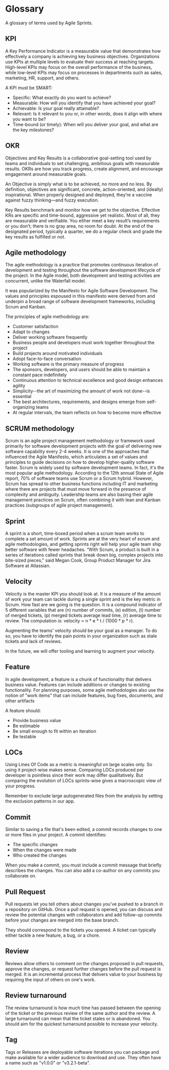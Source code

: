 # Glossary

A glossary of terms used by Agile Sprints.

## KPI

A Key Performance Indicator is a measurable value that demonstrates how effectively a company is achieving key business objectives. Organizations use KPIs at multiple levels to evaluate their success at reaching targets.
High-level KPIs may focus on the overall performance of the business, while low-level KPIs may focus on processes in departments such as sales, marketing, HR, support, and others.

A KPI must be SMART:
- Specific: What exactly do you want to achieve?
- Measurable: How will you identify that you have achieved your goal?
- Achievable: Is your goal really attainable?
- Relevant: Is it relevant to you or, in other words, does it align with where you want to be?
- Time-bound (or timely): When will you deliver your goal, and what are the key milestones?

## OKR

Objectives and Key Results is a collaborative goal-setting tool used by teams and individuals to set challenging, ambitious goals with measurable results. OKRs are how you track progress, create alignment, and encourage engagement around measurable goals.

An Objective is simply what is to be achieved, no more and no less. By definition, objectives are significant, concrete, action-oriented, and (ideally) inspirational. When properly designed and deployed, they’re a vaccine against fuzzy thinking—and fuzzy execution.

Key Results benchmark and monitor how we get to the objective. Effective KRs are specific and time-bound, aggressive yet realistic. Most of all, they are measurable and verifiable. You either meet a key result’s requirements or you don’t; there is no gray area, no room for doubt. At the end of the designated period, typically a quarter, we do a regular check and grade the key results as fulfilled or not.

## Agile methodology

The agile methodology is a practice that promotes continuous iteration of development and testing throughout the software development lifecycle of the project.
In the Agile model, both development and testing activities are concurrent, unlike the Waterfall model.

It was popularized by the Manifesto for Agile Software Development. The values and principles espoused in this manifesto were derived from and underpin a broad range of software development frameworks, including Scrum and Kanban.

The principles of agile methodology are:
- Customer satisfaction
- Adapt to changes
- Deliver working software frequently
- Business people and developers must work together throughout the project
- Build projects around motivated individuals
- Adopt face-to-face conversation
- Working software is the primary measure of progress
- The sponsors, developers, and users should be able to maintain a constant pace indefinitely
- Continuous attention to technical excellence and good design enhances agility
- Simplicity--the art of maximizing the amount of work not done--is essential
- The best architectures, requirements, and designs emerge from self-organizing teams
- At regular intervals, the team reflects on how to become more effective


## SCRUM methodology

Scrum is an agile project management methodology or framework used primarily for software development projects with the goal of delivering new software capability every 2-4 weeks. It is one of the approaches that influenced the Agile Manifesto, which articulates a set of values and principles to guide decisions on how to develop higher-quality software faster.
Scrum is widely used by software development teams. In fact, it's the most popular agile methodology. According to the 12th annual State of Agile report, 70% of software teams use Scrum or a Scrum hybrid. However, Scrum has spread to other business functions including IT and marketing where there are projects that must move forward in the presence of complexity and ambiguity. Leadership teams are also basing their agile management practices on Scrum, often combining it with lean and Kanban practices (subgroups of agile project management).

## Sprint

A sprint is a short, time-boxed period when a scrum team works to complete a set amount of work. Sprints are at the very heart of scrum and agile methodologies, and getting sprints right will help your agile team ship better software with fewer headaches.
“With Scrum, a product is built in a series of iterations called sprints that break down big, complex projects into bite-sized pieces," said Megan Cook, Group Product Manager for Jira Software at Atlassian.


## Velocity

Velocity is the master KPI you should look at.
It is a measure of the amount of work your team can tackle during a single sprint and is the key metric in Scrum.
How fast are we going is the question. It is a compound indicator of 5 different variables that are
(n) number of commits,
(e) edition,
(t) number of merged tickets,
(p) merged tickets average lead time,
(r) average time to review.
The computation is: velocity = n * e * t / (1000 * p * r).

Augmenting the teams' velocity should be your goal as a manager.
To do so, you have to identify the pain points in your organization such as stale tickets and lack of reviews.

In the future, we will offer tooling and learning to augment your velocity.

## Feature

In agile development, a feature is a chunk of functionality that delivers business value.
Features can include additions or changes to existing functionality.
For planning purposes, some agile methodologies also use the notion of "work items" that can include features, bug fixes, documents, and other artifacts

A feature should:
- Provide business value
- Be estimable
- Be small enough to fit within an iteration
- Be testable

## LOCs

Using Lines Of Code as a metric is meaningful on large scales only. So using it project-wise makes sense. Comparing LOCs produced per developer is pointless since their work may differ qualitatively. But comparing the evolution of LOCs sprints-wise gives a macroscopic view of your progress.

Remember to exclude large autogenerated files from the analysis by setting the exclusion patterns in our app.

## Commit

Similar to saving a file that's been edited, a commit records changes to one or more files in your project. A commit identifies:

- The specific changes
- When the changes were made
- Who created the changes

When you make a commit, you must include a commit message that briefly describes the changes. You can also add a co-author on any commits you collaborate on.

## Pull Request

Pull requests let you tell others about changes you've pushed to a branch in a repository on GitHub. Once a pull request is opened, you can discuss and review the potential changes with collaborators and add follow-up commits before your changes are merged into the base branch.

They should correspond to the tickets you opened. A ticket can typically either tackle a new feature, a bug, or a chore.

## Review

Reviews allow others to comment on the changes proposed in pull requests, approve the changes, or request further changes before the pull request is merged. It is an incremental process that delivers value to your business by requiring the input of others on one's work.

## Review turnaround

The review turnaround is how much time has passed between the opening of the ticket or the previous review of the same author and the review.
A large turnaround can mean that the ticket stales or is abandoned.
You should aim for the quickest turnaround possible to increase your velocity.

## Tag

Tags or Releases are deployable software iterations you can package and make available for a wider audience to download and use. They often have a name such as "v1.0.0" or "v3.2.1-beta".
